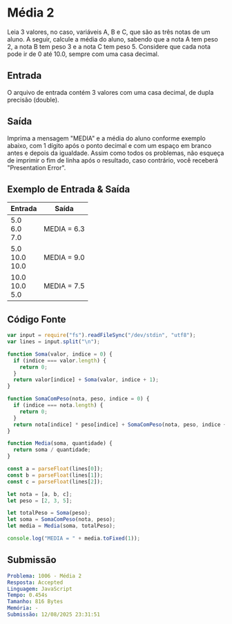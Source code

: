 # Média 2

Leia 3 valores, no caso, variáveis A, B e C, que são as três notas de um aluno. A seguir, calcule a média do aluno, sabendo que a nota A tem peso 2, a nota B tem peso 3 e a nota C tem peso 5. Considere que cada nota pode ir de 0 até 10.0, sempre com uma casa decimal.

## Entrada

O arquivo de entrada contém 3 valores com uma casa decimal, de dupla precisão (double).

## Saída

Imprima a mensagem "MEDIA" e a média do aluno conforme exemplo abaixo, com 1 dígito após o ponto decimal e com um espaço em branco antes e depois da igualdade. Assim como todos os problemas, não esqueça de imprimir o fim de linha após o resultado, caso contrário, você receberá "Presentation Error".

## Exemplo de Entrada & Saída

| Entrada                 | Saída       |
| ----------------------- | ----------- |
| 5.0 <br> 6.0 <br> 7.0   | MEDIA = 6.3 |
| 5.0 <br> 10.0 <br> 10.0 | MEDIA = 9.0 |
| 10.0 <br> 10.0 <br> 5.0 | MEDIA = 7.5 |

## Código Fonte

```javascript
var input = require("fs").readFileSync("/dev/stdin", "utf8");
var lines = input.split("\n");

function Soma(valor, indice = 0) {
  if (indice === valor.length) {
    return 0;
  }
  return valor[indice] + Soma(valor, indice + 1);
}

function SomaComPeso(nota, peso, indice = 0) {
  if (indice === nota.length) {
    return 0;
  }
  return nota[indice] * peso[indice] + SomaComPeso(nota, peso, indice + 1);
}

function Media(soma, quantidade) {
  return soma / quantidade;
}

const a = parseFloat(lines[0]);
const b = parseFloat(lines[1]);
const c = parseFloat(lines[2]);

let nota = [a, b, c];
let peso = [2, 3, 5];

let totalPeso = Soma(peso);
let soma = SomaComPeso(nota, peso);
let media = Media(soma, totalPeso);

console.log("MEDIA = " + media.toFixed(1));
```

## Submissão

```yaml
Problema: 1006 - Média 2
Resposta: Accepted
Linguagem: JavaScript
Tempo: 0.454s
Tamanho: 816 Bytes
Memória: -
Submissão: 12/08/2025 23:31:51
```
